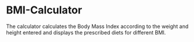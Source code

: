 # BMI-Calculator
The calculator calculates the Body Mass Index according to the weight and height entered and displays the prescribed diets for different BMI.
